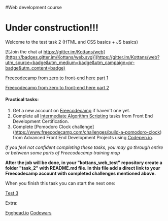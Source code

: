 #Web development course

# Under construction!!!

Welcome to the test task 2 (HTML and CSS basics + JS basics)


[![Join the chat at https://gitter.im/Kottans/web](https://badges.gitter.im/Kottans/web.svg)](https://gitter.im/Kottans/web?utm_source=badge&utm_medium=badge&utm_campaign=pr-badge&utm_content=badge)


[Freecodecamp from zero to front-end here part 1](https://medium.freecodecamp.com/from-zero-to-front-end-hero-part-1-7d4f7f0bff02#.p2dm4ggy5)

[Freecodecamp from zero to front-end here part 2](https://medium.freecodecamp.com/from-zero-to-front-end-hero-part-2-adfa4824da9b#.3k5j0sy84)

#### Practical tasks:

1. Get a new account on [Freecodecamp](https://www.freecodecamp.com/) if haven't one yet.
2. Complete all [Intermediate Algorithm Scripting](https://www.freecodecamp.com/map-aside#nested-collapseIntermediateAlgorithmScripting) tasks from Front End Development Certification.
3. Complete [Pomodoro Clock challenge] (https://www.freecodecamp.com/challenges/build-a-pomodoro-clock) from Advanced Front End Development Projects using [Codepen.io](http://codepen.io/).

*If you feel not confident completing these tasks, you may go through entire or between some parts of Freecodecamp training map*

**After the job will be done, in your "kottans_web_test" repository create a folder "task_2" with README.md file. In this file add a direct link to your Freecodecamp account with completed challenges mentioned above.**


When you finish this task you can start the next one:

[Test 3](https://github.com/Kottans/web/blob/master/README03.md)

Extra:

[Egghead.io](https://egghead.io/technologies/js)
[Codewars](www.codewars.com/r/6YJ8wA)
